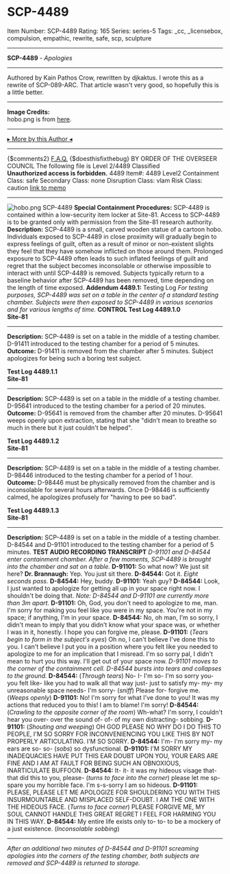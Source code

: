 # SCP-4489
Item Number: SCP-4489
Rating: 165
Series: series-5
Tags: _cc, _licensebox, compulsion, empathic, rewrite, safe, scp, sculpture

---

**SCP-4489** \- _Apologies_
* * *
Authored by Kain Pathos Crow, rewritten by djkaktus.
I wrote this as a rewrite of SCP-089-ARC. That article wasn't very good, so hopefully this is a little better.
* * *
**Image Credits:**  
hobo.png is from [here](https://commons.wikimedia.org/wiki/File:Carving_by_Olaf_Trygg_hobo_Emmett_Kelly.jpg).
* * *
[▸ More by this Author ◂](https://scp-wiki.wikidot.com/djkaktus)
* * *
{$comments2}
[F.A.Q.](https://scp-wiki.wikidot.com/component:info-ayers)
{$doesthisfixthebug}
BY ORDER OF THE OVERSEER COUNCIL
The following file is Level 2/4489 Classified  
**Unauthorized access is forbidden.**
4489
Item#: 4489
Level2
Containment Class:
safe
Secondary Class:
none
Disruption Class:
vlam
Risk Class:
caution
[link to memo](/classification-committee-memo)  

* * *
![hobo.png](https://scp-wiki.wdfiles.com/local--files/scp-4489/hobo.png)
SCP-4489
**Special Containment Procedures:** SCP-4489 is contained within a low-security item locker at Site-81. Access to SCP-4489 is to be granted only with permission from the Site-81 research authority.
**Description:** SCP-4489 is a small, carved wooden statue of a cartoon hobo. Individuals exposed to SCP-4489 in close proximity will gradually begin to express feelings of guilt, often as a result of minor or non-existent slights they feel that they have somehow inflicted on those around them. Prolonged exposure to SCP-4489 often leads to such inflated feelings of guilt and regret that the subject becomes inconsolable or otherwise impossible to interact with until SCP-4489 is removed.
Subjects typically return to a baseline behavior after SCP-4489 has been removed, time depending on the length of time exposed.
**Addendum 4489.1:** Testing Log
_For testing purposes, SCP-4489 was set on a table in the center of a standard testing chamber. Subjects were then exposed to SCP-4489 in various scenarios and for various lengths of time._
**CONTROL Test Log 4489.1.0**  
**Site-81**
* * *
**Description:** SCP-4489 is set on a table in the middle of a testing chamber. D-91411 introduced to the testing chamber for a period of 5 minutes.
**Outcome:** D-91411 is removed from the chamber after 5 minutes. Subject apologizes for being such a boring test subject.
  

**Test Log 4489.1.1**  
**Site-81**
* * *
**Description:** SCP-4489 is set on a table in the middle of a testing chamber. D-95641 introduced to the testing chamber for a period of 20 minutes.
**Outcome:** D-95641 is removed from the chamber after 20 minutes. D-95641 weeps openly upon extraction, stating that she "didn't mean to breathe so much in there but it just couldn't be helped".
  

**Test Log 4489.1.2**  
**Site-81**
* * *
**Description:** SCP-4489 is set on a table in the middle of a testing chamber. D-98446 introduced to the testing chamber for a period of 1 hour.
**Outcome:** D-98446 must be physically removed from the chamber and is inconsolable for several hours afterwards. Once D-98446 is sufficiently calmed, he apologizes profusely for "having to pee so bad".
  

**Test Log 4489.1.3**  
**Site-81**
* * *
**Description:** SCP-4489 is set on a table in the middle of a testing chamber. D-84544 and D-91101 introduced to the testing chamber for a period of 5 minutes.
**TEST AUDIO RECORDING TRANSCRIPT**
_D-91101 and D-84544 enter containment chamber. After a few moments, SCP-4489 is brought into the chamber and sat on a table._
**D-91101:** So what now? We just sit here?
**Dr. Brannaugh:** Yep. You just sit there.
**D-84544:** Got it.
_Eight seconds pass._
**D-84544:** Hey, buddy.
**D-91101:** Yeah guy?
**D-84544:** Look, I just wanted to apologize for getting all up in your space right now. I shouldn't be doing that.
_Note: D-84544 and D-91101 are currently more than 3m apart._
**D-91101:** Oh, God, you don't need to apologize to me, man. I'm sorry for making you feel like you were in my space. You're not in my space; if anything, I'm in _your_ space.
**D-84544:** No, oh man, I'm so sorry, I didn't mean to imply that you didn't know what your space was, or whether I was in it, honestly. I hope you can forgive me, please.
**D-91101:** (_Tears begin to form in the subject's eyes_) Oh no, I can't believe I've done this to you. I can't believe I put you in a position where you felt like you needed to apologize to me for an implication that I misread. I'm so sorry pal, I didn't mean to hurt you this way. I'll get out of your space now.
_D-91101 moves to the corner of the containment cell. D-84544 bursts into tears and collapses to the ground._
**D-84544:** (_Through tears_) No- I- I'm so- I'm so sorry you- you felt like- like you had to walk all that way just- just to satisfy my- my- my unreasonable space needs- I'm sorry- (_sniff_) Please for- forgive me. (_Weeps openly_)
**D-91101:** No! I'm sorry for what I've done to you! It was my actions that reduced you to this! I am to blame! I'm sorry!
**D-84544:** (_Crawling to the opposite corner of the room_) Wh-what? I'm sorry, I couldn't hear you over- over the sound of- of- of my own distracting- sobbing.
**D-91101:** (_Shouting and weeping_) OH GOD PLEASE NO WHY DO I DO THIS TO PEOPLE, I'M SO SORRY FOR INCONVENIENCING YOU LIKE THIS BY NOT PROPERLY ARTICULATING. I'M SO SORRY.
**D-84544:** I'm- I'm sorry my- my ears are so- so- (_sobs_) so dysfunctional.
**D-91101:** I'M SORRY MY INADEQUACIES HAVE PUT THIS EAR DOUBT UPON YOU, YOUR EARS ARE FINE AND I AM AT FAULT FOR BEING SUCH AN OBNOXIOUS, INARTICULATE BUFFOON.
**D-84544:** It- it- it was my hideous visage that- that did this to you, please- (_turns to face into the corner_) please let me sp- spare you my horrible face. I'm s-s-sorry I am so hideous.
**D-91101:** PLEASE, PLEASE LET ME APOLOGIZE FOR SHOULDERING YOU WITH THIS INSURMOUNTABLE AND MISPLACED SELF-DOUBT. I AM THE ONE WITH THE HIDEOUS FACE. (_Turns to face corner_) PLEASE FORGIVE ME, MY SOUL CANNOT HANDLE THIS GREAT REGRET I FEEL FOR HARMING YOU IN THIS WAY.
**D-84544:** My entire life exists only to- to- to be a mockery of a just existence. (_Inconsolable sobbing_)
* * *
_After an additional two minutes of D-84544 and D-91101 screaming apologies into the corners of the testing chamber, both subjects are removed and SCP-4489 is returned to storage._